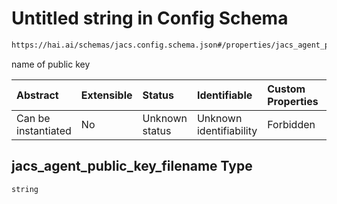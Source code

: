 # Untitled string in Config Schema

```txt
https://hai.ai/schemas/jacs.config.schema.json#/properties/jacs_agent_public_key_filename
```

name of public key

| Abstract            | Extensible | Status         | Identifiable            | Custom Properties | Additional Properties | Access Restrictions | Defined In                                                                                |
| :------------------ | :--------- | :------------- | :---------------------- | :---------------- | :-------------------- | :------------------ | :---------------------------------------------------------------------------------------- |
| Can be instantiated | No         | Unknown status | Unknown identifiability | Forbidden         | Allowed               | none                | [jacs.config.schema.json\*](../../schemas/jacs.config.schema.json "open original schema") |

## jacs\_agent\_public\_key\_filename Type

`string`
